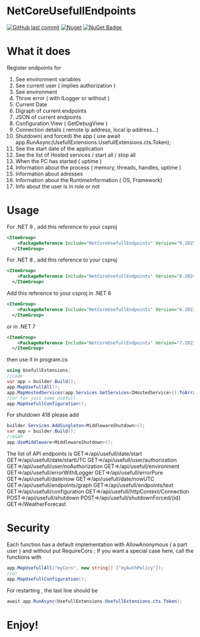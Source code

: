 # NetCoreUsefullEndpoints

[![GitHub last commit](https://img.shields.io/github/last-commit/ignatandrei/NetCoreUsefullEndpoints?label=updated)](https://github.com/ignatandrei/NetCoreUsefullEndpoints)
[![Nuget](https://img.shields.io/nuget/v/NetCoreUsefullEndpoints)](https://www.nuget.org/packages/NetCoreUsefullEndpoints)
[![NuGet Badge](https://buildstats.info/nuget/NetCoreUsefullEndpoints)](https://www.nuget.org/packages/NetCoreUsefullEndpoints/)

# What it does

Register endpoints for

1. See environment variables
2. See current user ( implies authorization )
3. See environment
3. Throw error ( with ILogger or without )
4. Current Date
5. Digraph of current endpoints
6. JSON of current endpoints
7. Configuration View ( GetDebugView )
8. Connection details ( remote ip address, local ip address...)
9. Shutdown( and forced) the app ( use await app.RunAsync(UsefullExtensions.UsefullExtensions.cts.Token);
10. See the start date of the application
11. See the list of Hosted services / start all / stop all
12. When the PC has started ( uptime )
13. Information about the process ( memory, threads, handles, uptime )
14. Information about adresses
15. Information about the RuntimeInformation ( OS, Framework)
16. Info about the user is in role or not

# Usage
For .NET 9 , add this reference to your csproj

```xml
<ItemGroup>
    <PackageReference Include="NetCoreUsefullEndpoints" Version="9.2025.312.1703" />
  </ItemGroup>

```


For .NET 8 , add this reference to your csproj

```xml
<ItemGroup>
    <PackageReference Include="NetCoreUsefullEndpoints" Version="8.2024.906.1703" />
  </ItemGroup>

```

Add this reference to your csproj in .NET 6

```xml
<ItemGroup>
    <PackageReference Include="NetCoreUsefullEndpoints" Version="6.2022.1231.1100" />
  </ItemGroup>

```
or in .NET 7

```xml
<ItemGroup>
    <PackageReference Include="NetCoreUsefullEndpoints" Version="7.2023.1216.1825" />
  </ItemGroup>

```

then use it in program.cs

```csharp
using UsefullExtensions;
//code
var app = builder.Build();
app.MapUsefullAll();
app.MapHostedServices(app.Services.GetServices<IHostedService>().ToArray());
//or for just some usefull
app.MapUsefullConfiguration();
```

For shutdown 418 please add
```csharp
builder.Services.AddSingleton<MiddlewareShutdown>();
var app = builder.Build();
//ASAP
app.UseMiddleware<MiddlewareShutdown>();
```

The list of API endpoints is
GET=>/api/usefull/date/start
GET=>/api/usefull/date/startUTC
GET=>/api/usefull/user/authorization
GET=>/api/usefull/user/noAuthorization
GET=>/api/usefull/environment
GET=>/api/usefull/errorWithILogger
GET=>/api/usefull/errorPure
GET=>/api/usefull/date/now
GET=>/api/usefull/date/nowUTC
GET=>/api/usefull/endpoints/graph
GET=>/api/usefull/endpoints/text
GET=>/api/usefull/configuration
GET=>/api/usefull/httpContext/Connection
POST=>/api/usefull/shutdown
POST=>/api/usefull/shutdownForced/{id}
GET=>/WeatherForecast
  
# Security

Each function has a default implementation with AllowAnonymous ( a part user ) and without put RequireCors ;
If you want a special case here, call the functions with
```csharp
app.MapUsefullAll("myCors", new string[] {"myAuthPolicy"});
//or
app.MapUsefullConfiguration();
```
For restarting , the last line should be
```csharp
await app.RunAsync(UsefullExtensions.UsefullExtensions.cts.Token);
```

# Enjoy!
